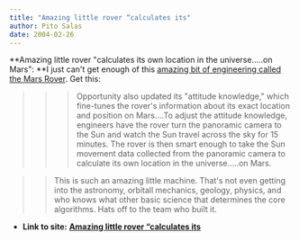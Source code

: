 ```yaml
---
title: "Amazing little rover “calculates its"
author: Pito Salas
date: 2004-02-26
---
```


**Amazing little rover "calculates its own location in the universe…..on
Mars": **I just can't get enough of this [amazing bit of engineering called
the Mars Rover](<http://marsrovers.jpl.nasa.gov/mission/status.html>). Get
this:

>>

>>  
>
>>

>>>  
>
>>>

>>> Opportunity also updated its "attitude knowledge," which fine-tunes the
rover's information about its exact location and position on Mars….To adjust
the attitude knowledge, engineers have the rover turn the panoramic camera to
the Sun and watch the Sun travel across the sky for 15 minutes. The rover is
then smart enough to take the Sun movement data collected from the panoramic
camera to calculate its own location in the universe…..on Mars.

>>

>>  
>
>>

>> This is such an amazing little machine. That's not even getting into the
astronomy, orbitall mechanics, geology, physics, and who knows what other
basic science that determines the core algorithms. Hats off to the team who
built it.


* **Link to site:** **[Amazing little rover “calculates its](None)**
